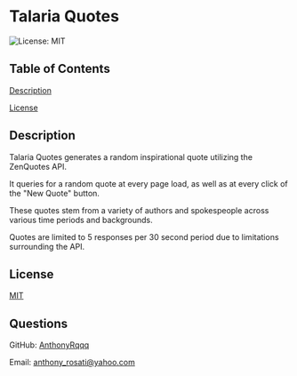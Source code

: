 # Talaria Quotes
    
![License: MIT](https://img.shields.io/badge/License-MIT-yellow.svg)
    
## Table of Contents
    
[Description](#description)
    
[License](#license)
    
## Description
    
 Talaria Quotes generates a random inspirational quote utilizing the ZenQuotes API. 
 
 It queries for a random quote at every page load, as well as at every click of the "New Quote" button. 
 
 These quotes stem from a variety of authors and spokespeople across various time periods and backgrounds. 
 
 Quotes are limited to 5 responses per 30 second period due to limitations surrounding the API.
    
## License
    
[MIT](https://opensource.org/licenses/MIT)

## Questions
    
GitHub: [AnthonyRqqq](https://github.com/AnthonyRqqq)
    
Email: anthony_rosati@yahoo.com
    